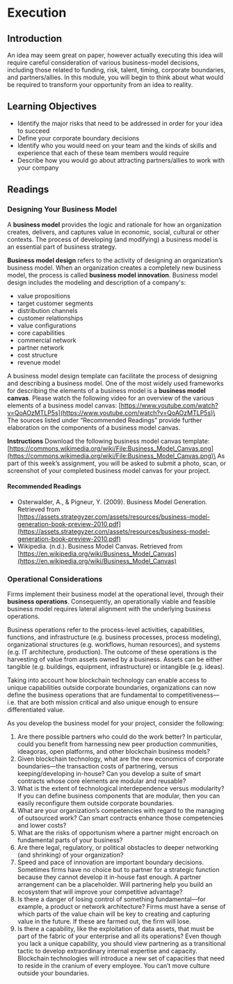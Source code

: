 # Execution
## Introduction
An idea may seem great on paper, however actually executing this idea will require careful consideration of various business-model decisions, including those related to funding, risk, talent, timing, corporate boundaries, and partners/allies. In this module, you will begin to think about what would be required to transform your opportunity from an idea to reality.

## Learning Objectives
* Identify the major risks that need to be addressed in order for your idea to succeed
* Define your corporate boundary decisions
* Identify who you would need on your team and the kinds of skills and experience that each of these team members would require
* Describe how you would go about attracting partners/allies to work with your company

## Readings
### Designing Your Business Model
A **business model** provides the logic and rationale for how an organization creates, delivers, and captures value in economic, social, cultural or other contexts. The process of developing (and modifying) a business model is an essential part of business strategy.

**Business model design** refers to the activity of designing an organization’s business model. When an organization creates a completely new business model, the process is called **business model innovation**. Business model design includes the modeling and description of a company's:
* value propositions
* target customer segments
* distribution channels
* customer relationships
* value configurations
* core capabilities
* commercial network
* partner network
* cost structure
* revenue model

A business model design template can facilitate the process of designing and describing a business model.  One of the most widely used frameworks for describing the elements of a business model is a **business model canvas**.
Please watch the following video for an overview of the various elements of a business model canvas:  [https://www.youtube.com/watch?v=QoAOzMTLP5s](https://www.youtube.com/watch?v=QoAOzMTLP5s)\
The sources listed under “Recommended Readings” provide further elaboration on the components of a business model canvas.

**Instructions**
Download the following business model canvas template:  [https://commons.wikimedia.org/wiki/File:Business_Model_Canvas.png](https://commons.wikimedia.org/wiki/File:Business_Model_Canvas.png)\
As part of this week’s assignment, you will be asked to submit a photo, scan, or screenshot of your completed business model canvas for your project.

#### Recommended Readings
* Osterwalder, A., & Pigneur, Y. (2009). Business Model Generation. Retrieved from [https://assets.strategyzer.com/assets/resources/business-model-generation-book-preview-2010.pdf](https://assets.strategyzer.com/assets/resources/business-model-generation-book-preview-2010.pdf)
* Wikipedia. (n.d.). Business Model Canvas. Retrieved from [https://en.wikipedia.org/wiki/Business_Model_Canvas](https://en.wikipedia.org/wiki/Business_Model_Canvas)

### Operational Considerations
Firms implement their business model at the operational level, through their **business operations**. Consequently, an operationally viable and feasible business model requires lateral alignment with the underlying business operations.

Business operations refer to the process-level activities, capabilities, functions, and infrastructure (e.g. business processes, process modeling), organizational structures (e.g. workflows, human resources), and systems (e.g. IT architecture, production).  The outcome of these operations is the harvesting of value from assets owned by a business.  Assets can be either tangible (e.g. buildings, equipment, infrastructure) or intangible (e.g. ideas).

Taking into account how blockchain technology can enable access to unique capabilities outside corporate boundaries, organizations can now define the business operations that are fundamental to competitiveness—i.e. that are both mission critical and also unique enough to ensure differentiated value.  

As you develop the business model for your project, consider the following:
1. Are there possible partners who could do the work better? In particular, could you benefit from harnessing new peer production communities, ideagoras, open platforms, and other blockchain business models?
2. Given blockchain technology, what are the new economics of corporate boundaries—the transaction costs of partnering, versus keeping/developing in-house?  Can you develop a suite of smart contracts whose core elements are modular and reusable?
3. What is the extent of technological interdependence versus modularity?  If you can define business components that are modular, then you can easily reconfigure them outside corporate boundaries.
4. What are your organization’s competencies with regard to the managing of outsourced work?  Can smart contracts enhance those competencies and lower costs?
5. What are the risks of opportunism where a partner might encroach on fundamental parts of your business?
6. Are there legal, regulatory, or political obstacles to deeper networking (and shrinking) of your organization?
7. Speed and pace of innovation are important boundary decisions. Sometimes firms have no choice but to partner for a strategic function because they cannot develop it in-house fast enough.  A partner arrangement can be a placeholder.  Will partnering help you build an ecosystem that will improve your competitive advantage?
8. Is there a danger of losing control of something fundamental—for example, a product or network architecture? Firms must have a sense of which parts of the value chain will be key to creating and capturing value in the future. If these are farmed out, the firm will lose.
9. Is there a capability, like the exploitation of data assets, that must be part of the fabric of your enterprise and all its operations? Even though you lack a unique capability, you should view partnering as a transitional tactic to develop extraordinary internal expertise and capacity. Blockchain technologies will introduce a new set of capacities that need to reside in the cranium of every employee.  You can’t move culture outside your boundaries.
